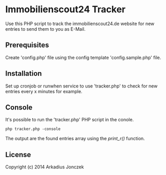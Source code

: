 Immobilienscout24 Tracker
=============
Use this PHP script to track the immobilienscout24.de website for 
new entries to send them to you as E-Mail.

Prerequisites
-------
Create 'config.php' file using the config template 'config.sample.php' file.

Installation
-------
Set up cronjob or runwhen service to use 'tracker.php' to check for new entries every x minutes for example.

Console
-------
It's possible to run the 'tracker.php' PHP script in the conole.

```
php tracker.php -console
```

The output are the found entries array using the *print_r()* function.

License
-------
Copyright (c) 2014 Arkadius Jonczek